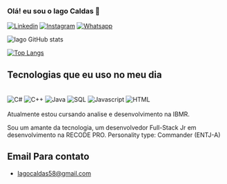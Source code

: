 ### Olá! eu sou o Iago Caldas 👋


[![Linkedin](https://img.shields.io/badge/LinkedIn-0077B5?style=for-the-badge&logo=linkedin&logoColor=white)](https://www.linkedin.com/in/iago-caldas-57b11a206/) 
[![Instagram](https://img.shields.io/badge/Instagram-E4405F?style=for-the-badge&logo=instagram&logoColor=white)](https://www.instagram.com/iagoaki/) 
[![Whatsapp](https://img.shields.io/badge/WhatsApp-25D366?style=for-the-badge&logo=whatsapp&logoColor=white)](https://api.whatsapp.com/send?phone=5521998231440) 

![Iago   GitHub  stats](https://github-readme-stats.vercel.app/api?username=Iagoakie&show_icons=true&theme=tokyonight)

[![Top Langs](https://github-readme-stats.vercel.app/api/top-langs/?username=Iagoakie&layout=compact)](https://github.com/anuraghazra/github-readme-stats)


## Tecnologias que eu uso no meu dia

<div style="display: inline_block"> <br/>
<img align="center" alt="C#" src=https://img.shields.io/badge/C%23-239120?style=for-the-badge&logo=c-sharp&logoColor=white />
<img align="center" alt="C++" src=https://img.shields.io/badge/C%2B%2B-00599C?style=for-the-badge&logo=c%2B%2B&logoColor=white />
<img align="center" alt="Java" src=	https://img.shields.io/badge/Java-ED8B00?style=for-the-badge&logo=java&logoColor=white />
<img align="center" alt="SQL" src=https://img.shields.io/badge/MySQL-00000F?style=for-the-badge&logo=mysql&logoColor=white />
<img align="center" alt="Javascript" src=https://img.shields.io/badge/JavaScript-323330?style=for-the-badge&logo=javascript&logoColor=F7DF1E/>
<img align="center" alt="HTML" src=https://img.shields.io/badge/HTML-239120?style=for-the-badge&logo=html5&logoColor=white />


</div><br/>
Atualmente estou cursando analise e desenvolvimento na IBMR.

Sou um amante da tecnologia, um desenvolvedor Full-Stack Jr em desenvolvimento na RECODE PRO.
Personality type: Commander (ENTJ-A)

## Email Para contato
- Iagocaldas58@gmail.com


